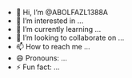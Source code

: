 - 👋 Hi, I’m @ABOLFAZL1388A
- 👀 I’m interested in ...
- 🌱 I’m currently learning ...
- 💞️ I’m looking to collaborate on ...
- 📫 How to reach me ...
- 😄 Pronouns: ...
- ⚡ Fun fact: ...

<!---
ABOLFAZL1388A/ABOLFAZL1388A is a ✨ special ✨ repository because its `README.md` (this file) appears on your GitHub profile.
You can click the Preview link to take a look at your changes.
--->
